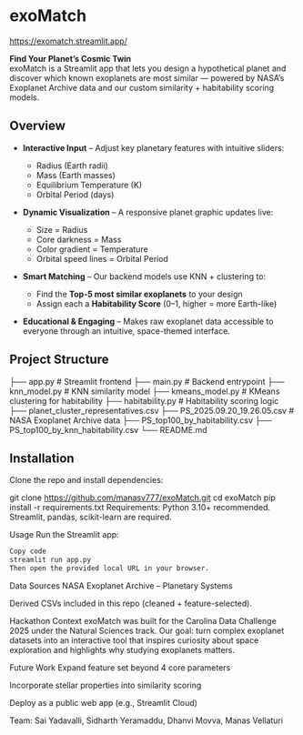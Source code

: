 # exoMatch

https://exomatch.streamlit.app/

**Find Your Planet’s Cosmic Twin**  
exoMatch is a Streamlit app that lets you design a hypothetical planet and discover which known exoplanets are most similar — powered by NASA’s Exoplanet Archive data and our custom similarity + habitability scoring models.

## Overview

- **Interactive Input** – Adjust key planetary features with intuitive sliders:
  - Radius (Earth radii)
  - Mass (Earth masses)
  - Equilibrium Temperature (K)
  - Orbital Period (days)

- **Dynamic Visualization** – A responsive planet graphic updates live:
  - Size = Radius  
  - Core darkness = Mass  
  - Color gradient = Temperature  
  - Orbital speed lines = Orbital Period  

- **Smart Matching** – Our backend models use KNN + clustering to:
  - Find the **Top-5 most similar exoplanets** to your design  
  - Assign each a **Habitability Score** (0–1, higher = more Earth-like)

- **Educational & Engaging** – Makes raw exoplanet data accessible to everyone through an intuitive, space-themed interface.

## Project Structure

├── app.py # Streamlit frontend
├── main.py # Backend entrypoint
├── knn_model.py # KNN similarity model
├── kmeans_model.py # KMeans clustering for habitability
├── habitability.py # Habitability scoring logic
├── planet_cluster_representatives.csv
├── PS_2025.09.20_19.26.05.csv # NASA Exoplanet Archive data
├── PS_top100_by_habitability.csv
├── PS_top100_by_knn_habitability.csv
└── README.md

## Installation

Clone the repo and install dependencies:


git clone https://github.com/manasv777/exoMatch.git
cd exoMatch
pip install -r requirements.txt
Requirements: Python 3.10+ recommended. Streamlit, pandas, scikit-learn are required.

Usage
Run the Streamlit app:

```bash
Copy code
streamlit run app.py
Then open the provided local URL in your browser.
```
Data Sources
NASA Exoplanet Archive – Planetary Systems

Derived CSVs included in this repo (cleaned + feature-selected).

Hackathon Context
exoMatch was built for the Carolina Data Challenge 2025 under the Natural Sciences track.
Our goal: turn complex exoplanet datasets into an interactive tool that inspires curiosity about space exploration and highlights why studying exoplanets matters.

Future Work
Expand feature set beyond 4 core parameters

Incorporate stellar properties into similarity scoring

Deploy as a public web app (e.g., Streamlit Cloud)

Team:
Sai Yadavalli,
Sidharth Yeramaddu,
Dhanvi Movva,
Manas Vellaturi

